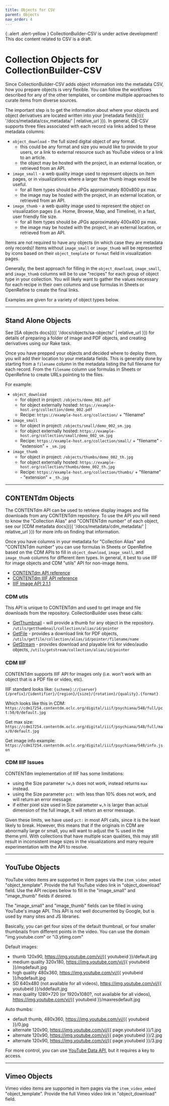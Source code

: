 ```yaml
---
title: Objects for CSV
parent: Objects
nav_order: 4
---
```


{:.alert .alert-yellow }
CollectionBuilder-CSV is under active development!
This doc content related to CSV is a draft.

# Collection Objects for CollectionBuilder-CSV

Since CollectionBuilder-CSV adds object information into the metadata CSV, how you prepare objects is very flexible. 
You can follow the workflows described for any of the other templates, or combine multiple approaches to curate items from diverse sources.

The important step is to get the information about where your objects and object derivatives are located written into your [metadata fields]({{ '/docs/metadata/csv_metadata/' | relative_url }}).
In general, CB-CSV supports three files associated with each record via links added to these metadata columns:

- `object_download` - the full sized digital object of any format.
    - this could be any format and size you would like to provide to your users, or a link to external resource such as YouTube videos or a link to an article.
    - the object may be hosted with the project, in an external location, or retrieved from an API.
- `image_small` - a web quality image used to represent objects on Item pages, or in visualizations where a larger than thumb image would be useful.
    - for all Item types should be JPGs approximately 800x800 px max.
    - the image may be hosted with the project, in an external location, or retrieved from an API.
- `image_thumb` - a web quality image used to represent the object on visualization pages (i.e. Home, Browse, Map, and Timeline), in a fast, user friendly file size.
    - for all Item types should be JPGs approximately 400x400 px max.
    - the image may be hosted with the project, in an external location, or retrieved from an API.

Items are not required to have any objects (in which case they are metadata only records)!
Items without `image_small` or `image_thumb` will be represented by icons based on their `object_template` or `format` field in visualization pages.

Generally, the best approach for filling in the `object_download`, `image_small`, and `image_thumb` columns will be to use "recipes" for each group of object type in your collection.
You will likely want to gather the values necessary for each recipe in their own columns and use formulas in Sheets or OpenRefine to create the final links.

Examples are given for a variety of object types below.

------------------

## Stand Alone Objects

See [SA objects docs]({{ '/docs/objects/sa-objects/' | relative_url }}) for details of preparing a folder of image and PDF objects, and creating derivatives using our Rake task.

Once you have prepped your objects and decided where to deploy them, you will add their location to your metadata fields.
This is generally done by starting from a `filename` column in the metadata listing the full filename for each record.
From the `filename` column use formulas in Sheets or OpenRefine to create URLs pointing to the files.

For example:

- `object_download` 
    - for object in project: `/objects/demo_002.pdf`
    - for object externally hosted: `https://example-host.org/collection/demo_002.pdf`
    - Recipe: `https://example-host.org/collection/` + "filename"
- `image_small`
    - for object in project: `/objects/small/demo_002_sm.jpg`
    - for object externally hosted: `https://example-host.org/collection/small/demo_002_sm.jpg`
    - Recipe: `https://example-host.org/collection/small/` + "filename" - "extension" + `_sm.jpg`
- `image_thumb`
    - for object in project: `/objects/thumbs/demo_002_th.jpg`
    - for object externally hosted: `https://example-host.org/collection/thumbs/demo_002_th.jpg`
    - Recipe: `https://example-host.org/collection/thumbs/` + "filename" - "extension" + `_th.jpg`

------------------

## CONTENTdm Objects

The CONTENTdm API can be used to retrieve display images and file downloads from any CONTENTdm repository. 
To use the API you will need to know the "Collection Alias" and "CONTENTdm number" of each object, see our [CDM metadata docs]({{ '/docs/metadata/cdm_metadata/' | relative_url }}) for more info on finding that information.

Once you have columns in your metadata for "Collection Alias" and "CONTENTdm number" you can use formulas in Sheets or OpenRefine based on the CDM APIs to fill in `object_download`, `image_small`, and `image_thumb` columns for different item types.
In general, it best to use IIIF for image objects and CDM "utils" API for non-image items.

- [CONTENTdm API reference](https://help.oclc.org/Metadata_Services/CONTENTdm/Advanced_website_customization/API_Reference/CONTENTdm_API)
- [CONTENTdm IIIF API reference](https://help.oclc.org/Metadata_Services/CONTENTdm/Advanced_website_customization/API_Reference/IIIF_API_reference)
- [IIIF Image API 2.1.1](https://iiif.io/api/image/2.1/)

### CDM utls

This API is unique to CONTENTdm and used to get image and file downloads from the repository.
CollectionBuilder uses these calls:

- [GetThumbnail](https://www.oclc.org/support/services/contentdm/help/customizing-website-help/other-customizations/contentdm-api-reference/getthumbnail.en.html#par_text_4c0f) - will provide a thumb for any object in the repository. `/utils/getthumbnail/collection/alias/id/pointer` 
- [GetFile](https://www.oclc.org/support/services/contentdm/help/customizing-website-help/other-customizations/contentdm-api-reference/getfile.en.html#par_text_6545) - provides a download link for PDF objects, `/utils/getfile/collection/alias/id/pointer/filename/name`
- [GetStream](https://www.oclc.org/support/services/contentdm/help/customizing-website-help/other-customizations/contentdm-api-reference/getstream.en.html#par_text_2d39) - provides download and playable link for video/audio objects, `/utils/getstream/collection/alias/id/pointer`

### CDM IIIF 

CONTENTdm supports IIIF API for images only (i.e. won't work with an object that is a PDF file or video, etc).

IIIF standard looks like: 
`{scheme}://{server}{/prefix}/{identifier}/{region}/{size}/{rotation}/{quality}.{format}`

Which looks like this in CDM: 
`https://cdm17254.contentdm.oclc.org/digital/iiif/psychiana/548/full/pct:50/0/default.jpg`

Get max size:
`https://cdm17254.contentdm.oclc.org/digital/iiif/psychiana/548/full/max/0/default.jpg`

Get image info example: `https://cdm17254.contentdm.oclc.org/digital/iiif/psychiana/548/info.json`

### CDM IIIF Issues 

CONTENTdm implementation of IIIF has some limitations:

- using the Size parameter `!w,h` does not work, instead returns `max` instead.
- using the Size parameter `pct:` with less than 10% does not work, and will return an error message.
- if either pixel size used in Size parameter `w,h` is larger than actual dimension of the full image, it will return an error message.

Given these limits, we have used `pct:` in most API calls, since it is the least likely to break. 
However, this means that if the originals in CDM are abnormally large or small, you will want to adjust the % used in the theme.yml. 
With collections that have multiple scan qualities, this may still result in inconsistent image sizes in the visualizations and many require experimentation with the API to resolve. 

---------------

## YouTube Objects

YouTube video items are supported in Item pages via the `item_video_embed` "object_template". 
Provide the full YouTube video link in "object_download" field. 
Use the API recipes below to fill in the "image_small" and "image_thumb" fields if desired.

The "image_small" and "image_thumb" fields can be filled in using YouTube's image API.
This API is not well documented by Google, but is used by many sites and JS libraries.

Basically, you can get four sizes of the default thumbnail, or four smaller thumbnails from different points in the video.
You can use the domain "img.youtube.com" or "i3.ytimg.com"

Default images:

- thumb 120x90, https://img.youtube.com/vi/{{ youtubeid }}/default.jpg
- medium quality 320x180, https://img.youtube.com/vi/{{ youtubeid }}/mqdefault.jpg
- high quality 480x360, https://img.youtube.com/vi/{{ youtubeid }}/hqdefault.jpg 
- SD 640x480 (not available for all videos), https://img.youtube.com/vi/{{ youtubeid }}/sddefault.jpg
- max quality 1280×720 (or 1920x1080?, not available for all videos), https://img.youtube.com/vi/{{ youtubeid }}/maxresdefault.jpg 

Auto thumbs:

- default thumb, 480x360, https://img.youtube.com/vi/{{ youtubeid }}/0.jpg 
- alternate 120x90, https://img.youtube.com/vi/{{ page.youtubeid }}/1.jpg 
- alternate 120x90, https://img.youtube.com/vi/{{ page.youtubeid }}/2.jpg 
- alternate 120x90, https://img.youtube.com/vi/{{ page.youtubeid }}/3.jpg

For more control, you can use [YouTube Data API](https://developers.google.com/youtube/v3/), but it requires a key to access.

----------------

## Vimeo Objects

Vimeo video items are supported in Item pages via the `item_video_embed` "object_template".
Provide the full Vimeo video link in "object_download" field. 
